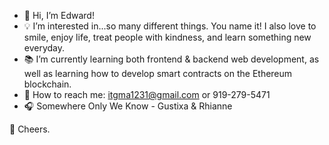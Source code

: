 - 👋 Hi, I’m Edward!
- 💡 I’m interested in...so many different things. You name it! I also love to smile, enjoy life, treat people with kindness, and learn something new everyday.
- 📚 I’m currently learning both frontend & backend web development, as well as learning how to develop smart contracts on the Ethereum blockchain.
- 🤙 How to reach me: itgma1231@gmail.com or 919-279-5471
- 🎧 Somewhere Only We Know - Gustixa & Rhianne


🥂 Cheers.

<!---
eddyK15501/eddyK15501 is a ✨ special ✨ repository because its `README.md` (this file) appears on your GitHub profile.
You can click the Preview link to take a look at your changes.
--->
